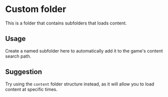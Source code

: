 # Custom folder

This is a folder that contains subfolders that loads content.

## Usage

Create a named subfolder here to automatically add it to the game's content search path.

## Suggestion

Try using the `content` folder structure instead, as it will allow you to load content at specific times.
